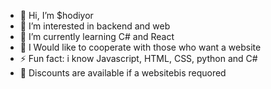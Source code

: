 - 👋 Hi, I’m $hodiyor
- 👀 I’m interested in backend and web
- 🌱 I’m currently learning C# and React
- 💞️ I Would like to cooperate with those who want a website
- ⚡ Fun fact: i know Javascript, HTML, CSS, python and C#
- 🌱 Discounts are available if a websitebis requored
